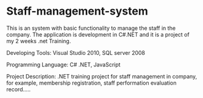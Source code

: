 Staff-management-system
=======================

This is an system with basic functionality to manage the staff in the company. The application is development in C#.NET and it is a project of my 2 weeks .net Training.



Developing Tools: Visual Studio 2010,  SQL server 2008

Programming Language: C# .NET, JavaScript

Project Description: .NET training project for staff management in company, for example, membership registration, staff performation evaluation record.....
